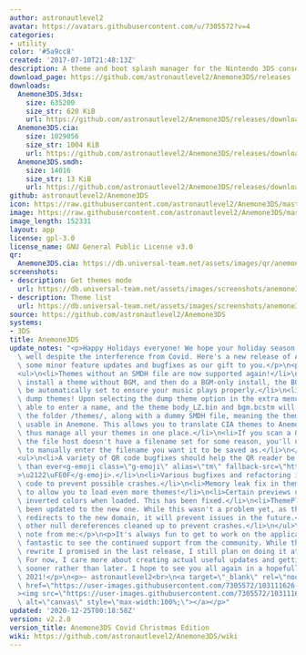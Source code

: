 ```yaml
---
author: astronautlevel2
avatar: https://avatars.githubusercontent.com/u/7305572?v=4
categories:
- utility
color: '#5a9cc8'
created: '2017-07-10T21:48:13Z'
description: A theme and boot splash manager for the Nintendo 3DS console
download_page: https://github.com/astronautlevel2/Anemone3DS/releases
downloads:
  Anemone3DS.3dsx:
    size: 635200
    size_str: 620 KiB
    url: https://github.com/astronautlevel2/Anemone3DS/releases/download/v2.2.0/Anemone3DS.3dsx
  Anemone3DS.cia:
    size: 1029056
    size_str: 1004 KiB
    url: https://github.com/astronautlevel2/Anemone3DS/releases/download/v2.2.0/Anemone3DS.cia
  Anemone3DS.smdh:
    size: 14016
    size_str: 13 KiB
    url: https://github.com/astronautlevel2/Anemone3DS/releases/download/v2.2.0/Anemone3DS.smdh
github: astronautlevel2/Anemone3DS
icon: https://raw.githubusercontent.com/astronautlevel2/Anemone3DS/master/meta/icon.png
image: https://raw.githubusercontent.com/astronautlevel2/Anemone3DS/master/meta/banner.png
image_length: 152331
layout: app
license: gpl-3.0
license_name: GNU General Public License v3.0
qr:
  Anemone3DS.cia: https://db.universal-team.net/assets/images/qr/anemone3ds.cia.png
screenshots:
- description: Get themes mode
  url: https://db.universal-team.net/assets/images/screenshots/anemone3ds/get-themes-mode.png
- description: Theme list
  url: https://db.universal-team.net/assets/images/screenshots/anemone3ds/theme-list.png
source: https://github.com/astronautlevel2/Anemone3DS
systems:
- 3DS
title: Anemone3DS
update_notes: "<p>Happy Holidays everyone! We hope your holiday season has been going\
  \ well despite the interference from Covid. Here's a new release of Anemone3DS with\
  \ some minor feature updates and bugfixes as our gift to you.</p>\n<p>Features:</p>\n\
  <ul>\n<li>Themes without an SMDH file are now supported again!</li>\n<li>If you\
  \ install a theme without BGM, and then do a BGM-only install, the BGM flag will\
  \ be automatically set to ensure your music plays properly.</li>\n<li>You can now\
  \ dump themes! Upon selecting the dump theme option in the extra menu, you'll be\
  \ able to enter a name, and the theme body_LZ.bin and bgm.bcstm will be stored in\
  \ the folder /themes/, along with a dummy SMDH file, meaning the theme will be immediately\
  \ usable in Anemone. This allows you to translate CIA themes to Anemone themes and\
  \ thus manage all your themes in one place.</li>\n<li>If you scan a QR code and\
  \ the file host doesn't have a filename set for some reason, you'll now be able\
  \ to manually enter the filename you want it to be saved as.</li>\n</ul>\n<p>Bugfixes:</p>\n\
  <ul>\n<li>A variety of QR code bugfixes should help the QR reader be more stable\
  \ than ever<g-emoji class=\"g-emoji\" alias=\"tm\" fallback-src=\"https://github.githubassets.com/images/icons/emoji/unicode/2122.png\"\
  >\u2122\uFE0F</g-emoji>.</li>\n<li>Various bugfixes and refactoring in the networking\
  \ code to prevent possible crashes.</li>\n<li>Memory leak fix in theme loading code\
  \ to allow you to load even more themes!</li>\n<li>Certain previews used to have\
  \ inverted colors when loaded. This has been fixed.</li>\n<li>ThemePlaza url has\
  \ been updated to the new one. While this wasn't a problem yet, as the old domain\
  \ redirects to the new domain, it will prevent issues in the future.</li>\n<li>Various\
  \ other null dereferences cleaned up to prevent crashes.</li>\n</ul>\n<p>As a personal\
  \ note from me:</p>\n<p>It's always fun to get to work on the application and it's\
  \ fantastic to see the continued support from the community. While this isn't the\
  \ rewrite I promised in the last release, I still plan on doing it at some point.\
  \ For now, I care more about creating actual useful updates and getting them out\
  \ sooner rather than later. I hope to see you all again in a hopefully much better\
  \ 2021!</p>\n<p>~ astronautlevel2<br>\n<a target=\"_blank\" rel=\"noopener noreferrer\"\
  \ href=\"https://user-images.githubusercontent.com/7305572/103111626-0366d980-461d-11eb-8704-6b4bbfba88a6.png\"\
  ><img src=\"https://user-images.githubusercontent.com/7305572/103111626-0366d980-461d-11eb-8704-6b4bbfba88a6.png\"\
  \ alt=\"canvas\" style=\"max-width:100%;\"></a></p>"
updated: '2020-12-25T00:18:58Z'
version: v2.2.0
version_title: Anemone3DS Covid Christmas Edition
wiki: https://github.com/astronautlevel2/Anemone3DS/wiki
---
```

